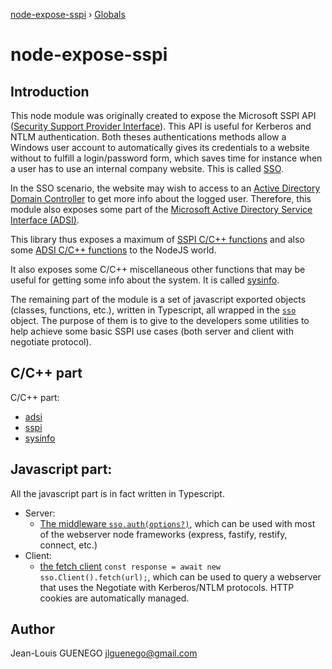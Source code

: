 [node-expose-sspi](README.md) › [Globals](globals.md)

# node-expose-sspi

## Introduction

This node module was originally created to expose the Microsoft SSPI API ([Security Support Provider Interface](https://docs.microsoft.com/en-us/windows/win32/secauthn/sspi)). This API is useful for Kerberos and NTLM authentication. Both theses authentications methods allow a Windows user account to automatically gives its credentials to a website without to fulfill a login/password form, which saves time for instance when a user has to use an internal company website. This is called [SSO](https://en.wikipedia.org/wiki/Single_sign-on).

In the SSO scenario, the website may wish to access to an [Active Directory Domain Controller](https://en.wikipedia.org/wiki/Domain_controller_(Windows)) to get more info about the logged user. Therefore, this module also exposes some part of the [Microsoft Active Directory Service Interface (ADSI)](https://docs.microsoft.com/en-us/windows/win32/adsi/active-directory-service-interfaces-adsi).

This library thus exposes a maximum of [SSPI C/C++ functions](./modules/_lib_sspi_d_.md) and also some [ADSI C/C++ functions](./modules/_lib_adsi_d_.md) to the NodeJS world.

It also exposes some C/C++ miscellaneous other functions that may be useful for getting some info about the system. It is called [sysinfo](./modules/_lib_sysinfo_d_.md).

The remaining part of the module is a set of javascript exported objects (classes, functions, etc.), written in Typescript, all wrapped in the [`sso`]() object. The purpose of them is to give to the developers some utilities to help achieve some basic SSPI use cases (both server and client with negotiate protocol).

## C/C++ part

C/C++ part:

- [adsi](./modules/_lib_adsi_d_.md)
- [sspi](./modules/_lib_sspi_d_.md)
- [sysinfo](./modules/_lib_sysinfo_d_.md)

## Javascript part:

All the javascript part is in fact written in Typescript.

- Server:
  - [The middleware `sso.auth(options?)`](./modules/_src_sso_auth_.md), which can be used with most of the webserver node frameworks (express, fastify, restify, connect, etc.)
- Client:
  - [the fetch client](./classes/_src_sso_client_.client.md) `const response = await new sso.Client().fetch(url);`, which can be used to query a webserver that uses the Negotiate with Kerberos/NTLM protocols. HTTP cookies are automatically managed.

## Author 

Jean-Louis GUENEGO <jlguenego@gmail.com>
